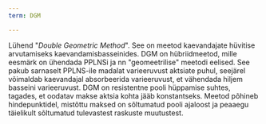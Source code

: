```yaml
---
term: DGM

---
```

Lühend "*Double Geometric Method*". See on meetod kaevandajate hüvitise arvutamiseks kaevandamisbasseinides. DGM on hübriidmeetod, mille eesmärk on ühendada PPLNSi ja nn "geomeetrilise" meetodi eelised. See pakub sarnaselt PPLNS-ile madalat varieeruvust aktsiate puhul, seejärel võimaldab kaevandajal absorbeerida varieeruvust, et vähendada hiljem basseini varieeruvust. DGM on resistentne pooli hüppamise suhtes, tagades, et oodatav makse aktsia kohta jääb konstantseks. Meetod põhineb hindepunktidel, mistõttu maksed on sõltumatud pooli ajaloost ja peaaegu täielikult sõltumatud tulevastest raskuste muutustest.